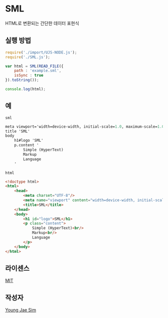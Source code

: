 # SML
HTML로 변환되는 간단한 데이터 표현식

## 실행 방법
```javascript
require('./import/UJS-NODE.js');
require('./SML.js');

var html = SML(READ_FILE({
	path : 'example.sml',
	isSync : true
}).toString());

console.log(html);
```

## 예
`sml`
```sml
meta viewport='width=device-width, initial-scale=1.0, maximum-scale=1.0, minimum-scale=1.0, user-scalable=no'
title 'SML'
body
	h1#logo 'SML'
	p.content '
		Simple (HyperText)
		Markup
		Language
	'
```

`html`
```html
<!doctype html>
<html>
	<head>
		<meta charset="UTF-8"/>
		<meta name="viewport" content="width=device-width, initial-scale=1.0, maximum-scale=1.0, minimum-scale=1.0, user-scalable=no"/>
		<title>SML</title>
	</head>
	<body>
		<h1 id="logo">SML</h1>
		<p class="content">
			Simple (HyperText)<br/>
			Markup<br/>
			Language
		</p>
	</body>
</html>
```

## 라이센스
[MIT](LICENSE)

## 작성자
[Young Jae Sim](https://github.com/Hanul)
